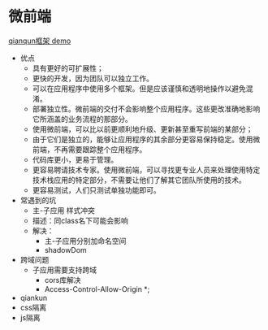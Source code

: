# 微前端

[qianqun框架 demo](https://github.com/ImperfectWorld/MFE)

- 优点
  - 具有更好的可扩展性；
  - 更快的开发，因为团队可以独立工作。
  - 可以在应用程序中使用多个框架。但是应该谨慎和透明地操作以避免混淆。
  - 部署独立性。微前端的交付不会影响整个应用程序。这些更改准确地影响它所涵盖的业务流程的那部分。
  - 使用微前端，可以比以前更顺利地升级、更新甚至重写前端的某部分；
  - 由于它们是独立的，能够让应用程序的其余部分更容易保持稳定。使用微前端，不再需要跟踪整个应用程序。
  - 代码库更小，更易于管理。
  - 更容易聘请技术专家。使用微前端，可以寻找更专业人员来处理使用特定技术栈应用的特定部分，不需要让他们了解其它团队所使用的技术。
  - 更容易测试，人们只测试单独功能即可。
- 常遇到的坑
  - 主-子应用 样式冲突
  - 描述：同class名下可能会影响
  - 解决：
    - 主-子应用分别加命名空间
    - shadowDom
- 跨域问题
  - 子应用需要支持跨域
    - cors库解决
    - Access-Control-Allow-Origin *;
- qiankun
- css隔离
- js隔离

